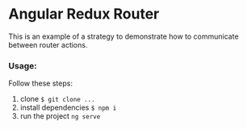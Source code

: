 # Angular Redux Router
This is an example of a strategy to demonstrate how to communicate between router actions.

### Usage:
Follow these steps:
1. clone `$ git clone ...`
2. install dependencies `$ npm i`
3. run the project `ng serve`
